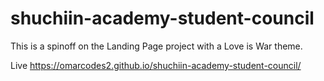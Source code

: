 # shuchiin-academy-student-council
This is a spinoff on the Landing Page project with a Love is War theme.

Live https://omarcodes2.github.io/shuchiin-academy-student-council/
